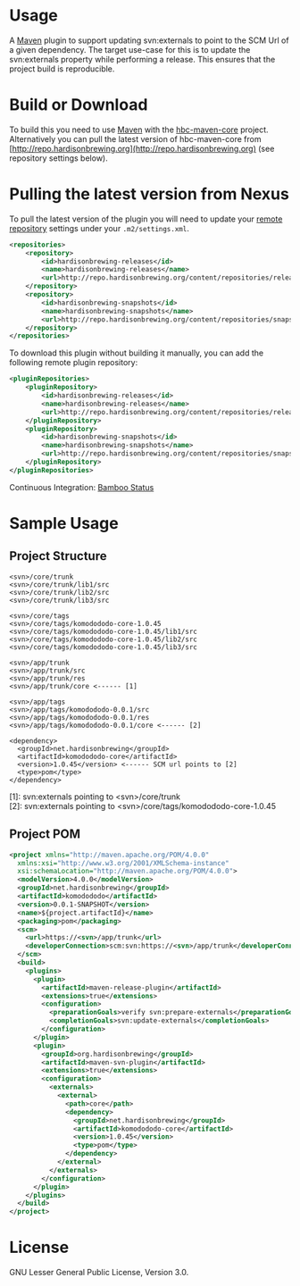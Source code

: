# Usage
A [Maven](http://maven.apache.org/download.html) plugin to support updating svn:externals to point to the SCM Url of a given dependency. The target use-case for this is to update the svn:externals property while performing a release. This ensures that the project build is reproducible.

# Build or Download
To build this you need to use [Maven](http://maven.apache.org/download.html) with the [hbc-maven-core](https://github.com/hardisonbrewing/hbc-maven-core) project. Alternatively you can pull the latest version of hbc-maven-core from [http://repo.hardisonbrewing.org](http://repo.hardisonbrewing.org) (see repository settings below).

# Pulling the latest version from Nexus
To pull the latest version of the plugin you will need to update your [remote repository](http://maven.apache.org/guides/introduction/introduction-to-repositories.html) settings under your `.m2/settings.xml`.

```xml
<repositories>
	<repository>
		<id>hardisonbrewing-releases</id>
		<name>hardisonbrewing-releases</name>
		<url>http://repo.hardisonbrewing.org/content/repositories/releases/</url>
	</repository>
	<repository>
		<id>hardisonbrewing-snapshots</id>
		<name>hardisonbrewing-snapshots</name>
		<url>http://repo.hardisonbrewing.org/content/repositories/snapshots/</url>
	</repository>
</repositories>
```

To download this plugin without building it manually, you can add the following remote plugin repository:

```xml
<pluginRepositories>
	<pluginRepository>
		<id>hardisonbrewing-releases</id>
		<name>hardisonbrewing-releases</name>
		<url>http://repo.hardisonbrewing.org/content/repositories/releases/</url>
	</pluginRepository>
	<pluginRepository>
		<id>hardisonbrewing-snapshots</id>
		<name>hardisonbrewing-snapshots</name>
		<url>http://repo.hardisonbrewing.org/content/repositories/snapshots/</url>
	</pluginRepository>
</pluginRepositories>
```

Continuous Integration: [Bamboo Status](http://bamboo.hardisonbrewing.org/browse/MVN-SVN)

# Sample Usage

## Project Structure

```
<svn>/core/trunk
<svn>/core/trunk/lib1/src
<svn>/core/trunk/lib2/src
<svn>/core/trunk/lib3/src

<svn>/core/tags
<svn>/core/tags/komodododo-core-1.0.45
<svn>/core/tags/komodododo-core-1.0.45/lib1/src
<svn>/core/tags/komodododo-core-1.0.45/lib2/src
<svn>/core/tags/komodododo-core-1.0.45/lib3/src

<svn>/app/trunk
<svn>/app/trunk/src
<svn>/app/trunk/res
<svn>/app/trunk/core <------ [1]

<svn>/app/tags
<svn>/app/tags/komodododo-0.0.1/src
<svn>/app/tags/komodododo-0.0.1/res
<svn>/app/tags/komodododo-0.0.1/core <------ [2]

<dependency>
  <groupId>net.hardisonbrewing</groupId>
  <artifactId>komodododo-core</artifactId>
  <version>1.0.45</version> <------ SCM url points to [2]
  <type>pom</type>
</dependency>
```

\[1\]: svn:externals pointing to \<svn\>/core/trunk  
\[2\]: svn:externals pointing to \<svn\>/core/tags/komodododo-core-1.0.45

## Project POM

```xml
<project xmlns="http://maven.apache.org/POM/4.0.0"
  xmlns:xsi="http://www.w3.org/2001/XMLSchema-instance"
  xsi:schemaLocation="http://maven.apache.org/POM/4.0.0">
  <modelVersion>4.0.0</modelVersion>
  <groupId>net.hardisonbrewing</groupId>
  <artifactId>komodododo</artifactId>
  <version>0.0.1-SNAPSHOT</version>
  <name>${project.artifactId}</name>
  <packaging>pom</packaging>
  <scm>
    <url>https://<svn>/app/trunk</url>
    <developerConnection>scm:svn:https://<svn>/app/trunk</developerConnection>
  </scm>
  <build>
    <plugins>
      <plugin>
        <artifactId>maven-release-plugin</artifactId>
        <extensions>true</extensions>
        <configuration>
          <preparationGoals>verify svn:prepare-externals</preparationGoals>
          <completionGoals>svn:update-externals</completionGoals>
        </configuration>
      </plugin>
      <plugin>
        <groupId>org.hardisonbrewing</groupId>
        <artifactId>maven-svn-plugin</artifactId>
        <extensions>true</extensions>
        <configuration>
          <externals>
            <external>
              <path>core</path>
              <dependency>
                <groupId>net.hardisonbrewing</groupId>
                <artifactId>komodododo-core</artifactId>
                <version>1.0.45</version>
                <type>pom</type>
              </dependency>
            </external>
          </externals>
        </configuration>
      </plugin>
    </plugins>
  </build>
</project>
```

# License
GNU Lesser General Public License, Version 3.0.
